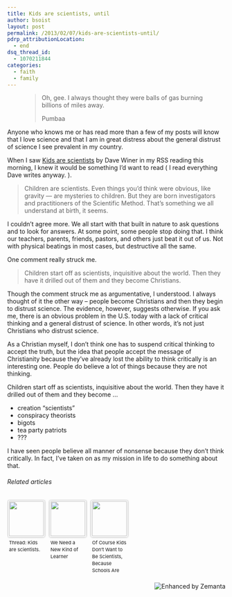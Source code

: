 ```yaml
---
title: Kids are scientists, until
author: bsoist
layout: post
permalink: /2013/02/07/kids-are-scientists-until/
pdrp_attributionLocation:
  - end
dsq_thread_id:
  - 1070211844
categories:
  - faith
  - family
---
```

<figure class="quote"> 

> Oh, gee. I always thought they were balls of gas burning billions of miles away.<figcaption>Pumbaa</figcaption> </figure> 

Anyone who knows me or has read more than a few of my posts will know that I love science and that I am in great distress about the general distrust of science I see prevalent in my country.

When I saw [Kids are scientists][1] by Dave Winer in my RSS reading this morning, I knew it would be something I’d want to read ( I read everything Dave writes anyway. ).

> Children are scientists. Even things you’d think were obvious, like gravity — are mysteries to children. But they are born investigators and practitioners of the Scientific Method. That’s something we all understand at birth, it seems.

I couldn’t agree more. We all start with that built in nature to ask questions and to look for answers. At some point, some people stop doing that. I think our teachers, parents, friends, pastors, and others just beat it out of us. Not with physical beatings in most cases, but destructive all the same.

One comment really struck me.

> Children start off as scientists, inquisitive about the world. Then they have it drilled out of them and they become Christians.

Though the comment struck me as argumentative, I understood. I always thought of it the other way &#8211; people become Christians and then they begin to distrust science. The evidence, however, suggests otherwise. If you ask me, there is an obvious problem in the U.S. today with a lack of critical thinking and a general distrust of science. In other words, it&#8217;s not just Christians who distrust science.

As a Christian myself, I don’t think one has to suspend critical thinking to accept the truth, but the idea that people accept the message of Christianity because they’ve already lost the ability to think critically is an interesting one. People do believe a lot of things because they are not thinking.

Children start off as scientists, inquisitive about the world. Then they have it drilled out of them and they become &#8230;

  * creation “scientists&#8221;
  * conspiracy theorists
  * bigots
  * tea party patriots
  * ???

I have seen people believe all manner of nonsense because they don’t think critically. In fact, I’ve taken on as my mission in life to do something about that.

<h6 class="zemanta-related-title" style="font-size: 1em;">
  Related articles
</h6>

<ul class="zemanta-article-ul zemanta-article-ul-image" style="margin: 0; padding: 0; overflow: hidden;">
  <li class="zemanta-article-ul-li-image zemanta-article-ul-li" style="padding: 0; background: none; list-style: none; display: block; float: left; vertical-align: top; text-align: left; width: 84px; font-size: 11px; margin: 2px 10px 10px 2px;">
    <a style="box-shadow: 0px 0px 4px #999; padding: 2px; display: block; border-radius: 2px; text-decoration: none;" href="http://2wq.r2.ly/" target="_blank"><img style="padding: 0; margin: 0; border: 0; display: block; width: 80px; max-width: 100%;" alt="" src="http://i.zemanta.com/noimg_2_80_80.jpg" /></a><a style="display: block; overflow: hidden; text-decoration: none; line-height: 12pt; height: 80px; padding: 5px 2px 0 2px;" href="http://2wq.r2.ly/" target="_blank">Thread: Kids are scientists.</a>
  </li>
  <li class="zemanta-article-ul-li-image zemanta-article-ul-li" style="padding: 0; background: none; list-style: none; display: block; float: left; vertical-align: top; text-align: left; width: 84px; font-size: 11px; margin: 2px 10px 10px 2px;">
    <a style="box-shadow: 0px 0px 4px #999; padding: 2px; display: block; border-radius: 2px; text-decoration: none;" href="http://bigthink.com/experts-corner/we-need-a-new-kind-of-learner" target="_blank"><img style="padding: 0; margin: 0; border: 0; display: block; width: 80px; max-width: 100%;" alt="" src="http://i.zemanta.com/143069567_80_80.jpg" /></a><a style="display: block; overflow: hidden; text-decoration: none; line-height: 12pt; height: 80px; padding: 5px 2px 0 2px;" href="http://bigthink.com/experts-corner/we-need-a-new-kind-of-learner" target="_blank">We Need a New Kind of Learner</a>
  </li>
  <li class="zemanta-article-ul-li-image zemanta-article-ul-li" style="padding: 0; background: none; list-style: none; display: block; float: left; vertical-align: top; text-align: left; width: 84px; font-size: 11px; margin: 2px 10px 10px 2px;">
    <a style="box-shadow: 0px 0px 4px #999; padding: 2px; display: block; border-radius: 2px; text-decoration: none;" href="http://eunoic.com/2013/02/06/of-course-kids-dont-want-to-be-scientists-because-schools-are-telling-them-not-to/" target="_blank"><img style="padding: 0; margin: 0; border: 0; display: block; width: 80px; max-width: 100%;" alt="" src="http://i.zemanta.com/143528142_80_80.jpg" /></a><a style="display: block; overflow: hidden; text-decoration: none; line-height: 12pt; height: 80px; padding: 5px 2px 0 2px;" href="http://eunoic.com/2013/02/06/of-course-kids-dont-want-to-be-scientists-because-schools-are-telling-them-not-to/" target="_blank">Of Course Kids Don&#8217;t Want to Be Scientists, Because Schools Are Telling Them Not To.</a>
  </li>
</ul>

<div class="zemanta-pixie" style="margin-top: 10px; height: 15px;">
  <a class="zemanta-pixie-a" title="Enhanced by Zemanta" href="http://www.zemanta.com/?px"><img class="zemanta-pixie-img" style="border: none; float: right;" alt="Enhanced by Zemanta" src="http://img.zemanta.com/zemified_h.png?x-id=9fa2071f-0b24-42ad-95b8-2245512bac3f" /></a>
</div>

 [1]: http://threads2.scripting.com/2013/february/kidsAreScientists
